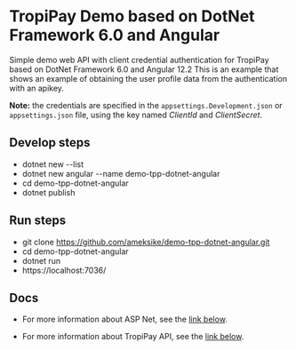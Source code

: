 # TropiPay Demo based on DotNet Framework 6.0 and Angular
Simple demo web API with client credential authentication for TropiPay based on DotNet Framework 6.0 and Angular 12.2 This is an example that shows an example of obtaining the user profile data from the authentication with an apikey.

**Note:** the credentials are specified in the ```appsettings.Development.json``` or ```appsettings.json``` file, using the key named *ClientId* and *ClientSecret*.

## Develop steps 
- dotnet new --list
- dotnet new angular --name demo-tpp-dotnet-angular
- cd demo-tpp-dotnet-angular
- dotnet publish

## Run steps
- git clone https://github.com/ameksike/demo-tpp-dotnet-angular.git
- cd demo-tpp-dotnet-angular
- dotnet run 
- https://localhost:7036/

## Docs
- For more information about ASP Net, see the [link below](https://docs.microsoft.com/en-us/aspnet/core/tutorials/first-web-api?view=aspnetcore-6.0&tabs=visual-studio-code).

- For more information about TropiPay API, see the [link below](https://tpp.stoplight.io/docs/tropipay-api-doc/ZG9jOjEwMDY4ODg3-getting-started).
